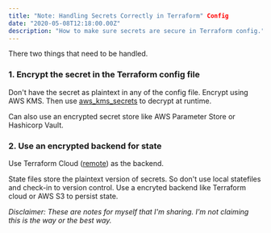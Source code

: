 ```yaml
---
title: "Note: Handling Secrets Correctly in Terraform" Config
date: "2020-05-08T12:18:00.00Z"
description: "How to make sure secrets are secure in Terraform config."
---
```


There two things that need to be handled.

### 1. Encrypt the secret in the Terraform config file
Don't have the secret as plaintext in any of the config file. Encrypt using AWS KMS. Then use [aws_kms_secrets](https://www.terraform.io/docs/providers/aws/d/kms_secrets.html) to decrypt at runtime.

Can also use an encrypted secret store like AWS Parameter Store or Hashicorp Vault.


### 2. Use an encrypted backend for state
Use Terraform Cloud ([remote](https://www.terraform.io/docs/backends/types/remote.html)) as the backend. 

State files store the plaintext version of secrets. So don't use local statefiles and check-in to version control. Use a encryted backend like Terraform cloud or AWS S3 to persist state.

*Disclaimer: These are notes for myself that I'm sharing. I'm not claiming this is the way or the best way.*